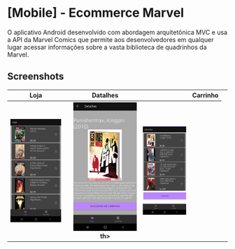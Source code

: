 #  [](#mobile-ecommerce-marvel)[Mobile] - Ecommerce Marvel

O aplicativo Android desenvolvido com abordagem arquitetônica MVC e usa a API da Marvel Comics que permite aos desenvolvedores em qualquer lugar acessar informações sobre a vasta biblioteca de quadrinhos da Marvel.


##   Screenshots

<table>
	<tr>
		<th>Loja<th>
		<th>Datalhes<th>
		<th>Carrinho<th>
	<tr>
		<th>
		<img src="https://github.com/PedroTTorres/MarvelComicStore/blob/main/Screenshots/loja.jpeg" width="250px"><th>
		<th>
		<img src="https://github.com/PedroTTorres/MarvelComicStore/blob/main/Screenshots/detalhes.jpeg"width="250px">th>
		<th>
		<img src="https://github.com/PedroTTorres/MarvelComicStore/blob/main/Screenshots/carrinho.jpeg"width="250px"><th>